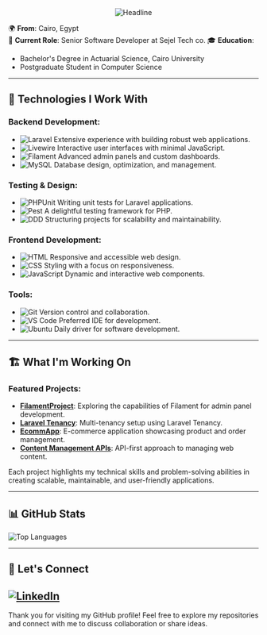<div align="center">
    <img src="https://readme-typing-svg.herokuapp.com?color=%236FDA44&size=32&center=true&vCenter=true&width=600&height=50&lines=Hi+there+I'm+Esraa+Mahmoud+%F0%9F%91%8B;Software+Engineer;Back-End+Developer;PHP/Laravel+Developer" alt="Headline" />
</div>

🌍 **From**: Cairo, Egypt  
💼 **Current Role**: Senior Software Developer at Sejel Tech co. 
🎓 **Education**: 
- Bachelor's Degree in Actuarial Science, Cairo University  
- Postgraduate Student in Computer Science

---

## 🚀 **Technologies I Work With**

### Backend Development:
- ![Laravel](https://img.shields.io/badge/-Laravel-red?style=flat-square&logo=laravel&logoColor=white) Extensive experience with building robust web applications.
- ![Livewire](https://img.shields.io/badge/-Livewire-blueviolet?style=flat-square&logo=laravel&logoColor=white) Interactive user interfaces with minimal JavaScript.
- ![Filament](https://img.shields.io/badge/-Filament-green?style=flat-square) Advanced admin panels and custom dashboards.
- ![MySQL](https://img.shields.io/badge/-MySQL-orange?style=flat-square&logo=mysql&logoColor=white) Database design, optimization, and management.

### Testing & Design:
- ![PHPUnit](https://img.shields.io/badge/-PHPUnit-blue?style=flat-square) Writing unit tests for Laravel applications.
- ![Pest](https://img.shields.io/badge/-Pest-pink?style=flat-square) A delightful testing framework for PHP.
- ![DDD](https://img.shields.io/badge/-DDD-purple?style=flat-square) Structuring projects for scalability and maintainability.

### Frontend Development:
- ![HTML](https://img.shields.io/badge/-HTML-orange?style=flat-square&logo=html5) Responsive and accessible web design.
- ![CSS](https://img.shields.io/badge/-CSS-blue?style=flat-square&logo=css3) Styling with a focus on responsiveness.
- ![JavaScript](https://img.shields.io/badge/-JavaScript-yellow?style=flat-square&logo=javascript) Dynamic and interactive web components.

### Tools:
- ![Git](https://img.shields.io/badge/-Git-red?style=flat-square&logo=git&logoColor=white) Version control and collaboration.
- ![VS Code](https://img.shields.io/badge/-Visual%20Studio%20Code-blue?style=flat-square&logo=visualstudiocode) Preferred IDE for development.
- ![Ubuntu](https://img.shields.io/badge/-Ubuntu-orange?style=flat-square&logo=ubuntu) Daily driver for software development.

---

## 🏗 **What I'm Working On**

### Featured Projects:
- [**FilamentProject**](https://github.com/DevEsraaMahmoud/filamentProject): Exploring the capabilities of Filament for admin panel development.
- [**Laravel Tenancy**](https://github.com/DevEsraaMahmoud/laravel-tenancy): Multi-tenancy setup using Laravel Tenancy.
- [**EcommApp**](https://github.com/DevEsraaMahmoud/EcommApp): E-commerce application showcasing product and order management.
- [**Content Management APIs**](https://github.com/DevEsraaMahmoud/laravel-content-management-APIs): API-first approach to managing web content.

Each project highlights my technical skills and problem-solving abilities in creating scalable, maintainable, and user-friendly applications.

---

## 📊 **GitHub Stats**

![Top Languages](https://github-readme-stats.vercel.app/api/top-langs/?username=DevEsraaMahmoud&layout=compact&theme=radical)

---

## 💬 **Let's Connect**

[![LinkedIn](https://img.shields.io/badge/-LinkedIn-blue?style=for-the-badge&logo=linkedin)](https://linkedin.com/in/esraa-mahmoud)  
---

Thank you for visiting my GitHub profile! Feel free to explore my repositories and connect with me to discuss collaboration or share ideas.
